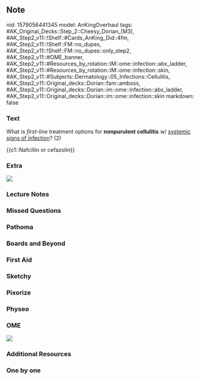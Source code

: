 ## Note
nid: 1579056441345
model: AnKingOverhaul
tags: #AK_Original_Decks::Step_2::Cheesy_Dorian_(M3), #AK_Step2_v11::!Shelf::#Cards_AnKing_Did::4fm, #AK_Step2_v11::!Shelf::FM::no_dupes, #AK_Step2_v11::!Shelf::FM::no_dupes::only_step2, #AK_Step2_v11::#OME_banner, #AK_Step2_v11::#Resources_by_rotation::IM::ome::infection::abx_ladder, #AK_Step2_v11::#Resources_by_rotation::IM::ome::infection::skin, #AK_Step2_v11::#Subjects::Dermatology::05_Infections::Cellulitis, #AK_Step2_v11::Original_decks::Dorian::fam::amboss, #AK_Step2_v11::Original_decks::Dorian::im::ome::infection::abx_ladder, #AK_Step2_v11::Original_decks::Dorian::im::ome::infection::skin
markdown: false

### Text
What is <i>first-line</i> treatment options for <b>nonpurulent
cellulitis</b> w/ <u>systemic signs of infection</u>? (2)
<div>
  {{c1::Nafcillin or cefazolin}}
</div>

### Extra
<img src="big_589e0a4f30a3b.jpg">

### Lecture Notes


### Missed Questions


### Pathoma


### Boards and Beyond


### First Aid


### Sketchy


### Pixorize


### Physeo


### OME
<div class="ome-widget">
  <a href="https://onlinemeded.org?ref=anki"><img src=
  "_OME_AnkiFlashcards_General_7.png"></a>
</div>

### Additional Resources


### One by one

